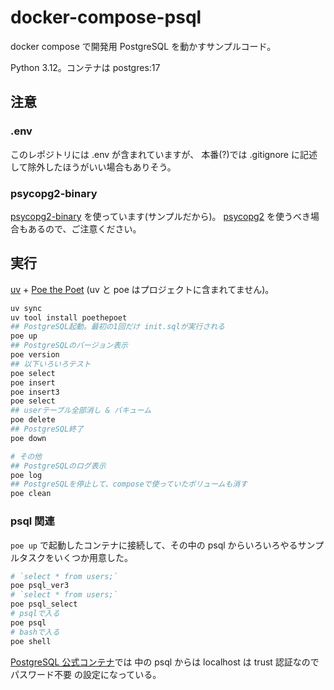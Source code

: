 # docker-compose-psql

docker compose で開発用 PostgreSQL を動かすサンプルコード。

Python 3.12。コンテナは postgres:17

## 注意

### .env

このレポジトリには .env が含まれていますが、
本番(?)では .gitignore に記述して除外したほうがいい場合もありそう。

### psycopg2-binary

[psycopg2-binary](https://pypi.org/project/psycopg2-binary/) を使っています(サンプルだから)。
[psycopg2](https://pypi.org/project/psycopg2/)
を使うべき場合もあるので、ご注意ください。

## 実行

[uv](https://docs.astral.sh/uv/getting-started/installation/) +
[Poe the Poet](https://poethepoet.natn.io/index.html)
(uv と poe はプロジェクトに含まれてません)。

```sh
uv sync
uv tool install poethepoet
## PostgreSQL起動。最初の1回だけ init.sqlが実行される
poe up
## PostgreSQLのバージョン表示
poe version
## 以下いろいろテスト
poe select
poe insert
poe insert3
poe select
## userテーブル全部消し & バキューム
poe delete
## PostgreSQL終了
poe down

# その他
## PostgreSQLのログ表示
poe log
## PostgreSQLを停止して、composeで使っていたボリュームも消す
poe clean
```

### psql 関連

`poe up` で起動したコンテナに接続して、その中の psql からいろいろやるサンプルタスクをいくつか用意した。

```sh
# `select * from users;`
poe psql_ver3
# `select * from users;`
poe psql_select
# psqlで入る
poe psql
# bashで入る
poe shell
```

[PostgreSQL 公式コンテナ](https://hub.docker.com/_/postgres)では
中の psql からは localhost は trust 認証なのでパスワード不要
の設定になっている。
